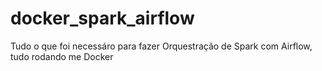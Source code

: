 # docker_spark_airflow
Tudo o que foi necessáro para fazer Orquestração de Spark com Airflow, tudo rodando me Docker
